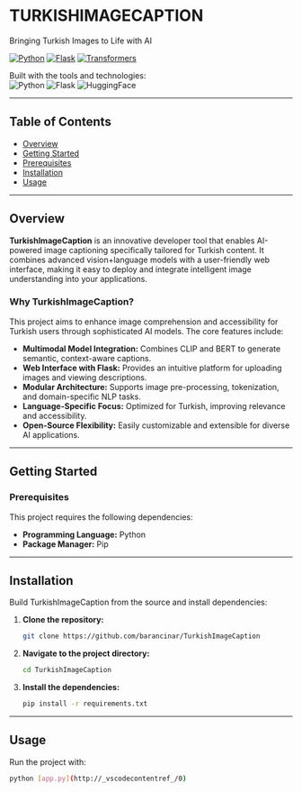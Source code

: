 # TURKISHIMAGECAPTION

Bringing Turkish Images to Life with AI

[![Python](https://img.shields.io/badge/python-3.8%2B-blue.svg)](https://www.python.org/)
[![Flask](https://img.shields.io/badge/Flask-Web%20App-blue)](https://flask.palletsprojects.com/)
[![Transformers](https://img.shields.io/badge/transformers-HuggingFace-yellow)](https://huggingface.co/transformers/)

Built with the tools and technologies:  
![Python](https://img.shields.io/badge/Python-3776AB?logo=python&logoColor=white) ![Flask](https://img.shields.io/badge/Flask-000?logo=flask) ![HuggingFace](https://img.shields.io/badge/HuggingFace-FFD21F?logo=huggingface&logoColor=black)

---

## Table of Contents

- [Overview](#overview)
- [Getting Started](#getting-started)
- [Prerequisites](#prerequisites)
- [Installation](#installation)
- [Usage](#usage)

---

## Overview

**TurkishImageCaption** is an innovative developer tool that enables AI-powered image captioning specifically tailored for Turkish content. It combines advanced vision+language models with a user-friendly web interface, making it easy to deploy and integrate intelligent image understanding into your applications.

### Why TurkishImageCaption?

This project aims to enhance image comprehension and accessibility for Turkish users through sophisticated AI models. The core features include:

- **Multimodal Model Integration:** Combines CLIP and BERT to generate semantic, context-aware captions.
- **Web Interface with Flask:** Provides an intuitive platform for uploading images and viewing descriptions.
- **Modular Architecture:** Supports image pre-processing, tokenization, and domain-specific NLP tasks.
- **Language-Specific Focus:** Optimized for Turkish, improving relevance and accessibility.
- **Open-Source Flexibility:** Easily customizable and extensible for diverse AI applications.

---

## Getting Started

### Prerequisites

This project requires the following dependencies:

- **Programming Language:** Python
- **Package Manager:** Pip

---

## Installation

Build TurkishImageCaption from the source and install dependencies:

1. **Clone the repository:**
    ```bash
    git clone https://github.com/barancinar/TurkishImageCaption
    ```

2. **Navigate to the project directory:**
    ```bash
    cd TurkishImageCaption
    ```

3. **Install the dependencies:**
    ```bash
    pip install -r requirements.txt
    ```

---

## Usage

Run the project with:

```bash
python [app.py](http://_vscodecontentref_/0)
